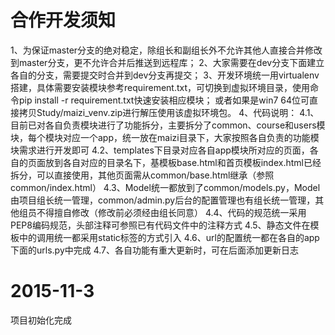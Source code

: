 # 合作开发须知
1、为保证master分支的绝对稳定，除组长和副组长外不允许其他人直接合并修改到master分支，更不允许合并后推送到远程库；
2、大家需要在dev分支下面建立各自的分支，需要提交时合并到dev分支再提交；
3、开发环境统一用virtualenv搭建，具体需要安装模块参考requirement.txt，可切换到虚拟环境目录，使用命令pip install -r requirement.txt快速安装相应模块；
或者如果是win7 64位可直接拷贝Study/maizi_venv.zip进行解压使用该虚拟环境包。
4、代码说明：
4.1、目前已对各自负责模块进行了功能拆分，主要拆分了common、course和users模块，每个模块对应一个app，统一放在maizi目录下，大家按照各自负责的功能模块需求进行开发即可
4.2、templates下目录对应各自app模块所对应的页面，各自的页面放到各自对应的目录名下，基模板base.html和首页模板index.html已经拆分，可以直接使用，其他页面需从common/base.html继承（参照common/index.html）
4.3、Model统一都放到了common/models.py，Model由项目组长统一管理，common/admin.py后台的配置管理也有组长统一管理，其他组员不得擅自修改（修改前必须经由组长同意）
4.4、代码的规范统一采用PEP8编码规范，头部注释可参照已有代码文件中的注释方式
4.5、静态文件在模板中的调用统一都采用static标签的方式引入
4.6、url的配置统一都在各自的app下面的urls.py中完成
4.7、各自功能有重大更新时，可在后面添加更新日志

# 2015-11-3
项目初始化完成
